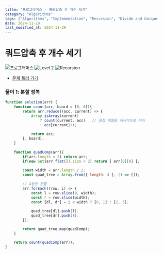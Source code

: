 ```yaml
---
title: "프로그래머스 - 쿼드압축 후 개수 세기"
category: "Algorithms"
tags: ["Algorithms", "Implementation", "Recursion", "Divide and Conquer"]
date: 2024-11-29
last_modified_at: 2024-11-29
---
```


# 쿼드압축 후 개수 세기

<img src="https://img.shields.io/badge/-프로그래머스-1e2a3c" alt="프로그래머스"/> <img src="https://img.shields.io/badge/-Level 2-green" alt="Level 2"/>  <img src="https://img.shields.io/badge/-Recursion-violet" alt="Recursion"/> 

- [문제 풀러 가기](https://school.programmers.co.kr/learn/courses/30/lessons/68936)

### 풀이 1: 분할 정복

```js
function solution(arr) {
    function count(arr, board = [0, 0]){
        return arr.reduce((acc, current) => {
            Array.isArray(current) 
                ? count(current, acc)   // 중첩 배열을 재귀적으로 처리
                : acc[current]++; 
            
            return acc;
        }, board);
    }
    
    function quadComp(arr){
        if(arr.length < 2) return arr;
        if(new Set(arr.flat()).size < 2) return [ arr[0][0] ];
        
        const width = arr.length / 2;
        const quad_tree = Array.from({ length: 4 }, () => []);
        
        // 4등분 분할
        arr.forEach((row, i) => {
            const l = row.slice(0, width);
            const r = row.slice(width);
            const [dl, dr] = i < width ? [0, 1] : [2, 3];
                
            quad_tree[dl].push(l);
            quad_tree[dr].push(r); 
        });

        return quad_tree.map(quadComp);
    }

    return count(quadComp(arr));
}
```
